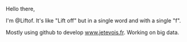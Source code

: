 Hello there,

I'm @Liftof. It's like "Lift off" but in a single word and with a single "f".

Mostly using github to develop www.jetevois.fr. Working on big data.
